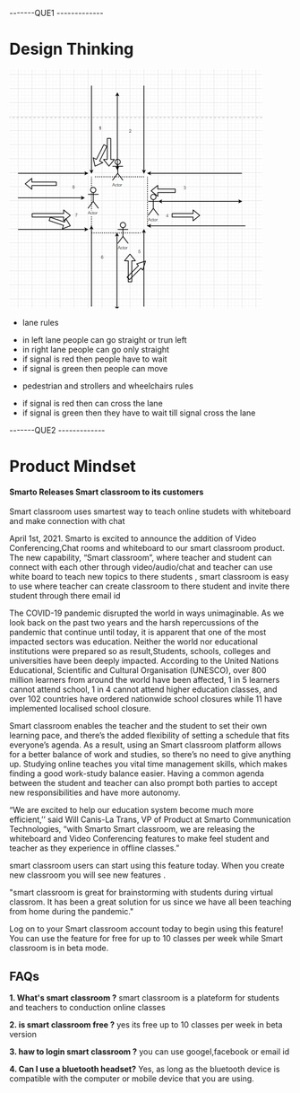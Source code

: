 
-------QUE1 -------------

# Design Thinking

![image](../MasterClass/4lane.png)


* lane rules 
 - in left lane people can go straight or trun left
 - in right lane people can go only straight 
 - if signal is red then people have to wait 
 - if signal is green then people can move

 * pedestrian and strollers and wheelchairs rules

 - if signal is red then can cross the lane 
 - if signal is green then they have to wait till signal cross the lane 












-------QUE2 -------------

# Product Mindset

#### Smarto Releases Smart classroom to its customers

Smart classroom uses smartest way to teach online studets with whiteboard and make connection with chat

April 1st, 2021. Smarto is excited to announce the addition of  Video Conferencing,Chat rooms and whiteboard to our smart classroom product. The new capability, “Smart classroom”, where teacher and student can connect with each other through video/audio/chat and teacher can use white board to teach new topics to there students , smart classroom is easy to use where teacher can create classroom to there student and invite there student through there email id 

The COVID-19 pandemic disrupted the world in ways unimaginable. As we look back on the past two years and the harsh repercussions of the pandemic that continue until today, it is apparent that one of the most impacted sectors was education. Neither the world nor educational institutions were prepared so as result,Students, schools, colleges and universities have been deeply impacted. According to the United Nations Educational, Scientific and Cultural Organisation (UNESCO), over 800 million learners from around the world have been affected, 1 in 5 learners cannot attend school, 1 in 4 cannot attend higher education classes, and over 102 countries have ordered nationwide school closures while 11 have implemented localised school closure.

Smart classroom enables the teacher and the student to set their own learning pace, and there’s the added flexibility of setting a schedule that fits everyone’s agenda. As a result, using an Smart classroom platform allows for a better balance of work and studies, so there’s no need to give anything up. Studying online teaches you vital time management skills, which makes finding a good work-study balance easier. Having a common agenda between the student and teacher can also prompt both parties to accept new responsibilities and have more autonomy. 

“We are excited to help our education system become much more efficient,’’ said Will Canis-La Trans, VP of Product at Smarto  Communication Technologies, “with Smarto  Smart classroom, we are releasing the whiteboard and Video Conferencing features to make feel student and teacher as they experience in offline classes.”

smart classroom users can start using this feature today. When you create new classroom you will see new features .

"smart classroom is great for brainstorming with students during virtual classrom. It has been a great solution for us since we have all been teaching from home during the pandemic."

Log on to your Smart classroom account today to begin using this feature! You can use the feature for free for up to 10 classes per week while Smart classroom is in beta mode.

## **FAQs**

**1. What's smart classroom ?**
smart classroom is a plateform for students and teachers to conduction online classes

**2. is smart classroom free ?**
yes its free up to 10 classes per week in beta version

**3. haw to login smart classroom ?**
you can use googel,facebook or email id 

**4. Can I use a bluetooth headset?**
Yes, as long as the bluetooth device is compatible with the computer or mobile device that you are using.



